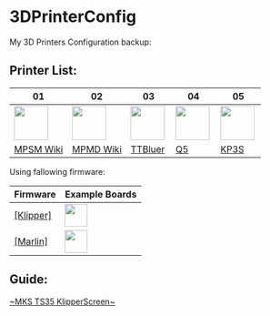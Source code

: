 # 3DPrinterConfig
My 3D Printers Configuration backup:

## Printer List:
01 | 02 | 03 | 04 | 05
--------|------|------|------|------
<img align="left" width=60 src="docs/images/mpsm-logo.png" /> | <img align="left" width=60 src="docs/images/mpmd-logo.png" /> | <img align="left" width=60 src="docs/images/bluer-logo.png" /> | <img align="left" width=60 src="docs/images/q5-logo.jpg" /> | <img align="left" width=60 src="docs/images/kp3s-logo.png" />
[MPSM Wiki](https://mpselectmini.com/)| [MPMD Wiki](https://mpminidelta.com/)| [TTBluer](bluer/README.md)|[Q5](q5/README.md)|[KP3S](kp3s/README.md)

Using fallowing firmware:

Firmware|Example Boards
--------|------
[[Klipper]](https://www.klipper3d.org/) | <img align="left" width=40 src="docs/images/klipper-logo-small.png" />
[[Marlin]](https://marlinfw.org/) | <img align="left" width=40 src="docs/images/marlin-logo-small.png" />



## Guide:
[~MKS TS35 KlipperScreen~](https://github.com/willngton/3DPrinterConfig/tree/main/mks_ts35)
